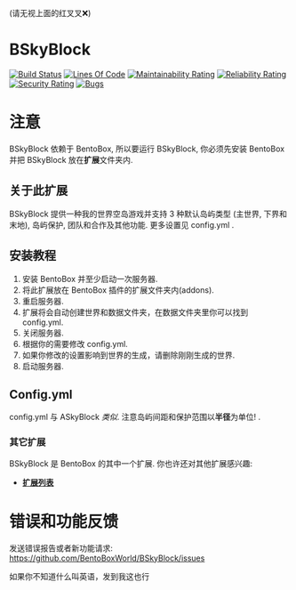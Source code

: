 (请无视上面的红叉叉❌)

BSkyBlock
==========
[![Build Status](https://ci.codemc.org/buildStatus/icon?job=BentoBoxWorld/BSkyBlock)](https://ci.codemc.org/job/BentoBoxWorld/job/BSkyBlock/)
[![Lines Of Code](https://sonarcloud.io/api/project_badges/measure?project=world.bentobox%3Abskyblock&metric=ncloc)](https://sonarcloud.io/component_measures?id=world.bentobox%3Abskyblock&metric=ncloc)
[![Maintainability Rating](https://sonarcloud.io/api/project_badges/measure?project=world.bentobox%3Abskyblock&metric=sqale_rating)](https://sonarcloud.io/component_measures?id=world.bentobox%3Abskyblock&metric=Maintainability)
[![Reliability Rating](https://sonarcloud.io/api/project_badges/measure?project=world.bentobox%3Abskyblock&metric=reliability_rating)](https://sonarcloud.io/component_measures?id=world.bentobox%3Abskyblock&metric=Reliability)
[![Security Rating](https://sonarcloud.io/api/project_badges/measure?project=world.bentobox%3Abskyblock&metric=security_rating)](https://sonarcloud.io/component_measures?id=world.bentobox%3Abskyblock&metric=Security)
[![Bugs](https://sonarcloud.io/api/project_badges/measure?project=world.bentobox%3Abskyblock&metric=bugs)](https://sonarcloud.io/project/issues?id=world.bentobox%3Abskyblock&resolved=false&types=BUG)

# 注意
BSkyBlock 依赖于 BentoBox, 所以要运行 BSkyBlock, 你必须先安装 BentoBox 并把 BSkyBlock 放在**扩展**文件夹内.

## 关于此扩展
BSkyBlock 提供一种我的世界空岛游戏并支持 3 种默认岛屿类型 (主世界, 下界和末地), 岛屿保护, 团队和合作及其他功能. 更多设置见 config.yml .

## 安装教程

1. 安装 BentoBox 并至少启动一次服务器.
2. 将此扩展放在 BentoBox 插件的扩展文件夹内(addons).
3. 重启服务器.
4. 扩展将会自动创建世界和数据文件夹，在数据文件夹里你可以找到 config.yml.
5. 关闭服务器.
6. 根据你的需要修改 config.yml.
7. 如果你修改的设置影响到世界的生成，请删除刚刚生成的世界.
8. 启动服务器.

## Config.yml

config.yml 与 ASkyBlock *类似*. 注意岛屿间距和保护范围以**半径**为单位! .


### 其它扩展

BSkyBlock 是 BentoBox 的其中一个扩展. 你也许还对其他扩展感兴趣:

* [**扩展列表**](https://github.com/JeansouLiu/BentoBox_Chineses/blob/master/ADDON.md)

错误和功能反馈
=========================
发送错误报告或者新功能请求: https://github.com/BentoBoxWorld/BSkyBlock/issues

如果你不知道什么叫英语，发到我这也行
